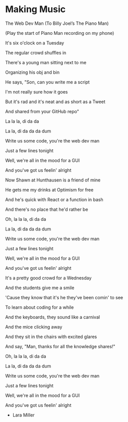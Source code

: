 # Making Music

The Web Dev Man \(To Billy Joel’s The Piano Man\)

\(Play the start of Piano Man recording on my phone\)

It's six o'clock on a Tuesday

The regular crowd shuffles in

There's a young man sitting next to me

Organizing his obj and bin

He says, "Son, can you write me a script

I'm not really sure how it goes

But it's rad and it's neat and as short as a Tweet

And shared from your GitHub repo"

La la la, di da da

La la, di da da da dum

Write us some code, you're the web dev man

Just a few lines tonight

Well, we're all in the mood for a GUI

And you've got us feelin' alright

Now Shawn at Hunthausen is a friend of mine

He gets me my drinks at Optimism for free

And he's quick with React or a function in bash

And there's no place that he'd rather be

Oh, la la la, di da da

La la, di da da da dum

Write us some code, you're the web dev man

Just a few lines tonight

Well, we're all in the mood for a GUI

And you've got us feelin' alright

It's a pretty good crowd for a Wednesday

And the students give me a smile

'Cause they know that it's he they've been comin' to see

To learn about coding for a while

And the keyboards, they sound like a carnival

And the mice clicking away

And they sit in the chairs with excited glares

And say, "Man, thanks for all the knowledge shares!"

Oh, la la la, di da da

La la, di da da da dum

Write us some code, you're the web dev man

Just a few lines tonight

Well, we're all in the mood for a GUI

And you've got us feelin' alright

* Lara Miller



